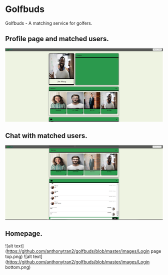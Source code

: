 # Golfbuds
Golfbuds - A matching service for golfers.

## Profile page and matched users.
![alt text](https://github.com/anthonytran2/golfbuds/blob/master/images/ProfileAndMatches.png)

## Chat with matched users.
![alt text](https://github.com/anthonytran2/golfbuds/blob/master/images/chat.png)

## Homepage.
![alt text](https://github.com/anthonytran2/golfbuds/blob/master/images/Login page top.png)
![alt text](https://github.com/anthonytran2/golfbuds/blob/master/images/Login bottom.png)
